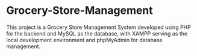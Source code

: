 # Grocery-Store-Management
This project is a Grocery Store Management System developed using PHP for the backend and MySQL as the database, with XAMPP serving as the local development environment and phpMyAdmin for database management.
